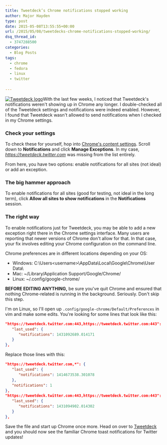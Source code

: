 ```yaml
---
title: Tweetdeck’s Chrome notifications stopped working
author: Major Hayden
type: post
date: 2015-05-08T13:55:55+00:00
url: /2015/05/08/tweetdecks-chrome-notifications-stopped-working/
dsq_thread_id:
  - 3747288500
categories:
  - Blog Posts
tags:
  - chrome
  - fedora
  - linux
  - twitter

---
```

[<img src="/wp-content/uploads/2015/05/Tweetdeck-Logo.png" alt="Tweetdeck logo" width="256" height="256" class="alignright size-full wp-image-5552" srcset="/wp-content/uploads/2015/05/Tweetdeck-Logo.png 256w, /wp-content/uploads/2015/05/Tweetdeck-Logo-150x150.png 150w" sizes="(max-width: 256px) 100vw, 256px" />][1]With the last few weeks, I noticed that Tweetdeck's notifications weren't showing up in Chrome any longer. I double-checked all of the Tweetdeck settings and notifications were indeed enabled. However, I found that Tweetdeck wasn't allowed to send notifications when I checked in my Chrome settings.

### Check your settings

To check these for yourself, hop into [Chrome's content settings][2]. Scroll down to **Notifications** and click **Manage Exceptions**. In my case, _https://tweetdeck.twitter.com_ was missing from the list entirely.

From here, you have two options: enable notifications for all sites (not ideal) or add an exception.

### The big hammer approach

To enable notifications for all sites (good for testing, not ideal in the long term), click **Allow all sites to show notifications** in the **Notifications** session.

### The right way

To enable notifications just for Tweetdeck, you may be able to add a new exception right there in the Chrome settings interface. Many users are reporting that newer versions of Chrome don't allow for that. In that case, your fix involves editing your Chrome configuration on the command line.

Chrome preferences are in different locations depending on your OS:

  * Windows: C:\Users\<username>\AppData\Local\Google\Chrome\User Data\
  * Mac: ~/Library/Application Support/Google/Chrome/
  * Linux: ~/.config/google-chrome/

**BEFORE EDITING ANYTHING,** be sure you've quit Chrome and ensured that nothing Chrome-related is running in the background. Seriously. Don't skip this step.

I'm on Linux, so I'll open up `.config/google-chrome/Default/Preferences` in vim and make some edits. You're looking for some lines that look like this:

```json
"https://tweetdeck.twitter.com:443,https://tweetdeck.twitter.com:443": {
   "last_used": {
      "notifications": 1431092689.014171
   }
},
```


Replace those lines with this:

```json
"https://tweetdeck.twitter.com,*": {
   "last_used": {
      "notifications": 1414673538.301078
   },
   "notifications": 1
},
"https://tweetdeck.twitter.com:443,https://tweetdeck.twitter.com:443": {
   "last_used": {
      "notifications": 1431094902.014302
   }
},
```


Save the file and start up Chrome once more. Head on over to [Tweetdeck][3] and you should now see the familiar Chrome toast notifications for Twitter updates!

 [1]: /wp-content/uploads/2015/05/Tweetdeck-Logo.png
 [2]: chrome://settings/content
 [3]: https://tweetdeck.twitter.com/
